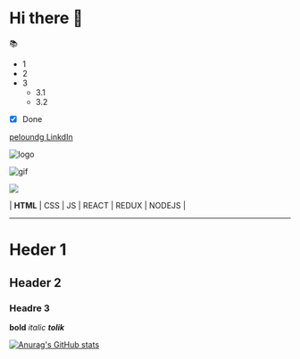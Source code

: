 # **Hi there** 👋
:books:
+ 1
+ 2
+ 3
  + 3.1
  + 3.2
+ [X] Done
 
[peloundg LinkdIn]()

![logo](https://www.google.com/imgres?imgurl=https%3A%2F%2Fupload.wikimedia.org%2Fwikipedia%2Fcommons%2Fthumb%2F6%2F61%2FHTML5_logo_and_wordmark.svg%2F512px-HTML5_logo_and_wordmark.svg.png&imgrefurl=https%3A%2F%2Fru.m.wikipedia.org%2Fwiki%2F%25D0%25A4%25D0%25B0%25D0%25B9%25D0%25BB%3AHTML5_logo_and_wordmark.svg&tbnid=wCJpL9e2N8tIcM&vet=12ahUKEwjQ68Kmm4v0AhUJlaQKHVogBLkQMygAegUIARCwAQ..i&docid=piXC9BOjdy8BXM&w=512&h=512&q=html%20logo&hl=ru&ved=2ahUKEwjQ68Kmm4v0AhUJlaQKHVogBLkQMygAegUIARCwAQ)

![gif](https://i.gifer.com/39Cg.gif)

<img src = "https://upload.wikimedia.org/wikipedia/commons/thumb/9/99/Unofficial_JavaScript_logo_2.svg/1200px-Unofficial_JavaScript_logo_2.svg.png">

| **HTML** | CSS | JS | REACT | REDUX | NODEJS |
____
# Heder 1
## Header 2
### Headre 3

**bold**
*italic*
***tolik***

[![Anurag's GitHub stats](https://github-readme-stats.vercel.app/api?username=Anatoliy-Mostovoy&hide=issues,contribs)](https://github.com/anuraghazra/github-readme-stats)

<!--
**Anatoliy-Mostovoy/Anatoliy-Mostovoy** is a ✨ _special_ ✨ repository because its `README.md` (this file) appears on your GitHub profile.

Here are some ideas to get you started:

- 🔭 I’m currently working on ...
- 🌱 I’m currently learning ...
- 👯 I’m looking to collaborate on ...
- 🤔 I’m looking for help with ...
- 💬 Ask me about ...
- 📫 How to reach me: ...
- 😄 Pronouns: ...
- ⚡ Fun fact: ...
-->
